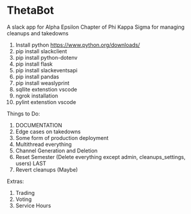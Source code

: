 # ThetaBot
A slack app for Alpha Epsilon Chapter of Phi Kappa Sigma for managing cleanups and takedowns

1. Install python https://www.python.org/downloads/
2. pip install slackclient
3. pip install python-dotenv
4. pip install flask
5. pip install slackeventsapi
6. pip install pandas
7. pip install weaslyprint
8. sqllite extenstion vscode
9. ngrok installation
10. pylint extenstion vscode

Things to Do:
1. DOCUMENTATION
2. Edge cases on takedowns
3. Some form of production deployment
4. Multithread everything
5. Channel Generation and Deletion
6. Reset Semester (Delete everything except admin, cleanups_settings, users) LAST
7. Revert cleanups (Maybe)

Extras:
1. Trading
2. Voting
3. Service Hours